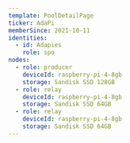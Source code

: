 ```yaml
---
template: PoolDetailPage
ticker: AdaPi
memberSince: 2021-10-11
identities: 
  - id: Adapies
    role: spo
nodes:
  - role: producer
    deviceId: raspberry-pi-4-8gb
    storage: Sandisk SSD 128GB
  - role: relay 
    deviceId: raspberry-pi-4-8gb
    storage: Sandisk SSD 64GB
  - role: relay 
    deviceId: raspberry-pi-4-8gb
    storage: Sandisk SSD 64GB
---
```

